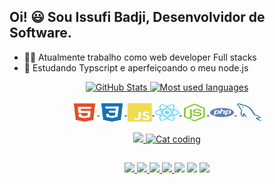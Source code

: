## Oi! 😃 Sou Issufi Badji, Desenvolvidor de Software.



- 🧑‍💻 Atualmente trabalho como  web developer Full stacks
- 🌱 Estudando Typscript e aperfeiçoando o meu node.js

<div align="center">
 <a href="https://github.com/issufibadji">
  <img height="160em" alt="GitHub Stats" src="https://github-readme-stats.vercel.app/api?username=issufibadji&show_icons=true&theme=dracula&include_all_commits=true&count_private=true">
  <img height="160em" alt="Most used languages" src="https://github-readme-stats.vercel.app/api/top-langs/?username=issufibadji&layout=compact&langs_count=8&theme=dracula">
</div>

  <div align="center"><br>
  <img align="center" alt="HTML" height="30" width="40" src="https://github.com/devicons/devicon/blob/master/icons/html5/html5-plain.svg">
  <img align="center" alt="CSS" height="30" width="40" src="https://github.com/devicons/devicon/blob/master/icons/css3/css3-plain.svg">
  <img align="center" alt="JS" height="30" width="40" src="https://github.com/devicons/devicon/blob/master/icons/javascript/javascript-plain.svg">
  <img align="center" alt="React" height="30" width="40" src="https://raw.githubusercontent.com/devicons/devicon/master/icons/react/react-original.svg">
  <img align="center" alt="Node" height="30" width="40" src="https://github.com/devicons/devicon/blob/master/icons/nodejs/nodejs-original.svg">
  <img align="center" alt="php" height="30" width="40" src="https://github.com/devicons/devicon/blob/master/icons/php/php-plain.svg"> 
  <img align="center" alt="Mysql" height="30" width="40" src="https://github.com/devicons/devicon/blob/master/icons/mysql/mysql-original.svg"> 
 
</div>
  
<br>
<div align="center">
  <img height="160em" src="https://github-readme-stats.vercel.app/api/wakatime?username=@vitorhonna&langs_count=8&theme=radical&layout=compact"> 
  <img height="160em" alt="Cat coding" src="https://media3.giphy.com/media/H1dxi6xdh4NGQCZSvz/giphy.gif">
</div>

##

<div align="center"> 
   <a href = "mailto:issufibadji@gmail.com">
    <img src="https://img.shields.io/badge/Gmail-D14836?style=for-the-badge&logo=gmail&logoColor=white" target="_blank">
   </a>
   <a href="https://www.linkedin.com/in/issufibadji/" target="_blank">
    <img src="https://img.shields.io/badge/-LinkedIn-%230077B5?style=for-the-badge&logo=linkedin&logoColor=white" target="_blank">
   </a>
   <a href="https://github.com/issufibadji" target="_blank">
     <img src="https://img.shields.io/badge/GitHub-100000?style=for-the-badge&logo=github&logoColor=white">
    </a>
    <a href="#" target="_blank">
     <img src="https://img.shields.io/badge/website-000000?style=for-the-badge&logo=About.me&logoColor=white">
    </a>
   <a href="https://instagram.com/issufibj" target="_blank">
      <img src="https://img.shields.io/badge/-Instagram-%23E4405F?style=for-the-badge&logo=instagram&logoColor=white" target="_blank"></a>
   <a href="#" target="_blank">
     <img src="https://img.shields.io/badge/Facebook-1877F2?style=for-the-badge&logo=facebook&logoColor=white" target="_blank"></a>
    <a href="#" target="_blank">
     <img src="https://img.shields.io/badge/Twitter-1DA1F2?style=for-the-badge&logo=twitter&logoColor=white">
   </a>
</div>

